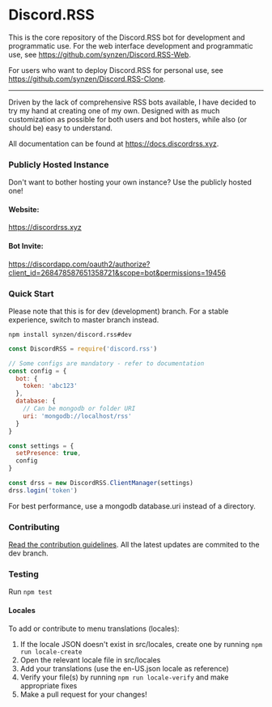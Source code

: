 # Discord.RSS

This is the core repository of the Discord.RSS bot for development and programmatic use. For the web interface development and programmatic use, see https://github.com/synzen/Discord.RSS-Web.

For users who want to deploy Discord.RSS for personal use, see https://github.com/synzen/Discord.RSS-Clone.

***

Driven by the lack of comprehensive RSS bots available, I have decided to try my hand at creating one of my own. Designed with as much customization as possible for both users and bot hosters, while also (or should be) easy to understand.

All documentation can be found at https://docs.discordrss.xyz.

### Publicly Hosted Instance

Don't want to bother hosting your own instance? Use the publicly hosted one!

#### Website:

https://discordrss.xyz

#### Bot Invite:

https://discordapp.com/oauth2/authorize?client_id=268478587651358721&scope=bot&permissions=19456

### Quick Start

Please note that this is for dev (development) branch. For a stable experience, switch to master branch instead.

```
npm install synzen/discord.rss#dev
```

```js
const DiscordRSS = require('discord.rss')

// Some configs are mandatory - refer to documentation
const config = {
  bot: {
    token: 'abc123'
  },
  database: {
    // Can be mongodb or folder URI
    uri: 'mongodb://localhost/rss'
  }
}

const settings = {
  setPresence: true,
  config
}

const drss = new DiscordRSS.ClientManager(settings)
drss.login('token')
```

For best performance, use a mongodb database.uri instead of a directory.

### Contributing

[Read the contribution guidelines](https://github.com/synzen/Discord.RSS/blob/master/CONTRIBUTING.md). All the latest updates are commited to the dev branch. 

### Testing

Run `npm test`

#### Locales

To add or contribute to menu translations (locales):

1. If the locale JSON doesn't exist in src/locales, create one by running `npm run locale-create`
2. Open the relevant locale file in src/locales
3. Add your translations (use the en-US.json locale as reference)
4. Verify your file(s) by running `npm run locale-verify` and make appropriate fixes
4. Make a pull request for your changes!
